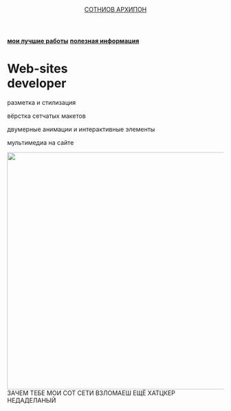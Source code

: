 <html>
  <head>
    <title>АРХИПОН</title>
    <link rel="stylesheet" href="style.css"/>
  </head>
  <body>
    <header>
      <a class="link-header" href="leonov.html">СОТНИОВ АРХИПОН</a>
    </header>
    <main>
      <nav>
        <a class="link-nav" href="mysites.html"><b>мои лучшие работы</b></a>
        <a class="link-nav" href="info.html"><b>полезная информация</b></a>
      </nav>
      <h1>Web-sites<br/> developer</h1>
      <p>разметка и стилизация</p>
      <p>вёрстка сетчатых макетов</p>
      <p>двумерные анимации и интерактивные элементы</p>
      <p>мультимедиа на сайте</p>
      <img src="https://backoffice.algoritmika.org/uploads/2021/04/carousel-1684591_0_1618254197.svg" width="830px" height="550px"/>
    </main>
      <footer>ЗАЧЕМ ТЕБЕ МОИ СОТ СЕТИ ВЗЛОМАЕШ ЕЩЁ ХАТЦКЕР НЕДАДЕЛАНЫЙ</footer>
  </body>
</html>
